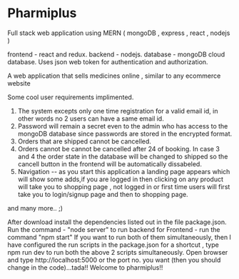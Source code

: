 # Pharmiplus
Full stack web application using MERN ( mongoDB , express , react , nodejs )

frontend - react and redux.
backend - nodejs.
database - mongoDB cloud database.
Uses json web token for authentication and authorization.

A web application that sells medicines online , similar to any ecommerce website

Some cool user requirements implimented.
1) The system excepts only one time registration for a valid email id, in other words no 2 users can have a same email id.
2) Password will remain a secret even to the admin who has access to the mongoDB database since passwords are stored in the encrypted format.
3) Orders that are shipped cannot be cancelled.
4) Orders cannot be cannot be cancelled after 24 of booking. In case 3 and 4 the order state in the database will be changed to shipped so the cancell button in the frontend will be automatically dissabeled.
5) Navigation -- as you start this application a landing page appears which will show some adds,if you are logged in then clicking on any product will take you to shopping page , not logged in or first time users will first take you to login/signup page and then to shopping page.

and many more.. ;)

After download install the dependencies listed out in the file package.json.
Run the command - "node server" to run backend
for Frontend  - run the command "npm start"
If you want to run both of them simultaneously, then I have configured the run scripts in the package.json for a shortcut , type npm run dev to run both the above 2 scripts simultaneously. 
Open browser and type http://localhost:5000 or the port no. you want (then you should change in the code)...tada!! Welcome to pharmiplus!!
